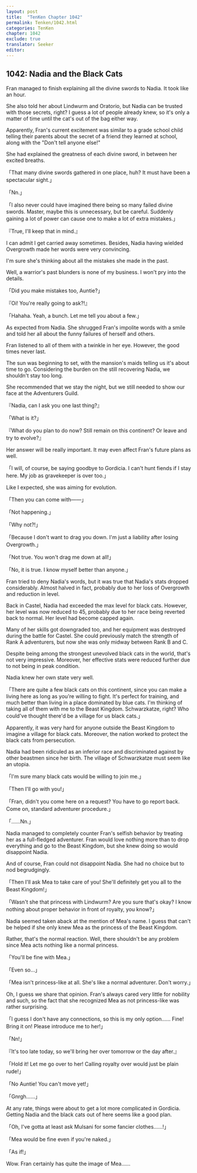 ```yaml
---
layout: post
title:  "TenKen Chapter 1042"
permalink: Tenken/1042.html
categories: TenKen
chapter: 1042
exclude: true
translator: Seeker
editor: 
---
```

<h2>1042: Nadia and the Black Cats</h2>

Fran managed to finish explaining all the divine swords to Nadia. It took like an hour.

She also told her about Lindwurm and Oratorio, but Nadia can be trusted with those secrets, right? I guess a lot of people already knew, so it's only a matter of time until the cat's out of the bag either way.

Apparently, Fran's current excitement was similar to a grade school child telling their parents about the secret of a friend they learned at school, along with the "Don't tell anyone else!"

She had explained the greatness of each divine sword, in between her excited breaths.

「That many divine swords gathered in one place, huh? It must have been a spectacular sight.」

「Nn.」

「I also never could have imagined there being so many failed divine swords. Master, maybe this is unnecessary, but be careful. Suddenly gaining a lot of power can cause one to make a lot of extra mistakes.」

『True, I'll keep that in mind.』

I can admit I get carried away sometimes. Besides, Nadia having wielded Overgrowth made her words were very convincing.

I'm sure she's thinking about all the mistakes she made in the past.

Well, a warrior's past blunders is none of my business. I won't pry into the details.

「Did you make mistakes too, Auntie?」

『Oi! You're really going to ask?!』

「Hahaha. Yeah, a bunch. Let me tell you about a few.」

As expected from Nadia. She shrugged Fran's impolite words with a smile and told her all about the funny failures of herself and others.

Fran listened to all of them with a twinkle in her eye. However, the good times never last.

The sun was beginning to set, with the mansion's maids telling us it's about time to go. Considering the burden on the still recovering Nadia, we shouldn't stay too long.

She recommended that we stay the night, but we still needed to show our face at the Adventurers Guild.

『Nadia, can I ask you one last thing?』

「What is it?」

『What do you plan to do now? Still remain on this continent? Or leave and try to evolve?』

Her answer will be really important. It may even affect Fran's future plans as well.

「I will, of course, be saying goodbye to Gordicia. I can't hunt fiends if I stay here. My job as gravekeeper is over too.」

Like I expected, she was aiming for evolution.

「Then you can come with――」

「Not happening.」

「Why not?!」

「Because I don't want to drag you down. I'm just a liability after losing Overgrowth.」

「Not true. You won't drag me down at all!」

「No, it is true. I know myself better than anyone.」

Fran tried to deny Nadia's words, but it was true that Nadia's stats dropped considerably. Almost halved in fact, probably due to her loss of Overgrowth and reduction in level.

Back in Castel, Nadia had exceeded the max level for black cats. However, her level was now reduced to 45, probably due to her race being reverted back to normal. Her level had become capped again.

Many of her skills got downgraded too, and her equipment was destroyed during the battle for Castel. She could previously match the strength of Rank A adventurers, but now she was only midway between Rank B and C.

Despite being among the strongest unevolved black cats in the world, that's not very impressive. Moreover, her effective stats were reduced further due to not being in peak condition.

Nadia knew her own state very well.

「There are quite a few black cats on this continent, since you can make a living here as long as you're willing to fight. It's perfect for training, and much better than living in a place dominated by blue cats. I'm thinking of taking all of them with me to the Beast Kingdom. Schwarzkatze, right? Who could've thought there'd be a village for us black cats.」

Apparently, it was very hard for anyone outside the Beast Kingdom to imagine a village for black cats. Moreover, the nation worked to protect the black cats from persecution.

Nadia had been ridiculed as an inferior race and discriminated against by other beastmen since her birth. The village of Schwarzkatze must seem like an utopia.

「I'm sure many black cats would be willing to join me.」

「Then I'll go with you!」

「Fran, didn't you come here on a request? You have to go report back. Come on, standard adventurer procedure.」

「……Nn.」

Nadia managed to completely counter Fran's selfish behavior by treating her as a full-fledged adventurer. Fran would love nothing more than to drop everything and go to the Beast Kingdom, but she knew doing so would disappoint Nadia.

And of course, Fran could not disappoint Nadia. She had no choice but to nod begrudgingly.

「Then I'll ask Mea to take care of you! She'll definitely get you all to the Beast Kingdom!」

「Wasn't she that princess with Lindwurm? Are you sure that's okay? I know nothing about proper behavior in front of royalty, you know?」

Nadia seemed taken aback at the mention of Mea's name. I guess that can't be helped if she only knew Mea as the princess of the Beast Kingdom.

Rather, that's the normal reaction. Well, there shouldn't be any problem since Mea acts nothing like a normal princess.

「You'll be fine with Mea.」

「Even so…」

「Mea isn't princess-like at all. She's like a normal adventurer. Don't worry.」

Oh, I guess we share that opinion. Fran's always cared very little for nobility and such, so the fact that she recognized Mea as not princess-like was rather surprising.

「I guess I don't have any connections, so this is my only option…… Fine! Bring it on! Please introduce me to her!」

「Nn!」

『It's too late today, so we'll bring her over tomorrow or the day after.』

「Hold it! Let me go over to her! Calling royalty over would just be plain rude!」

「No Auntie! You can't move yet!」

「Gnrgh……」

At any rate, things were about to get a lot more complicated in Gordicia. Getting Nadia and the black cats out of here seems like a good plan.

「Oh, I've gotta at least ask Mulsani for some fancier clothes……!」

「Mea would be fine even if you're naked.」

「As if!」

Wow. Fran certainly has quite the image of Mea……


